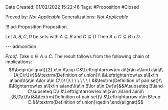 <br />
<br />

Date Created: 01/02/2022 15:22:46
Tags: #Proposition #Closed 

Proved by: _Not Applicable_
Generalizations: _Not Applicable_

!!! ad-Proposition Proposition.

Let $A,B,C,D$ be sets with $A\subseteq B$ and $C\subseteq D$ Then $A\cup C\subseteq B\cup D$.

--- admonition

_Proof_. Take $x\in A\cup C$. The result follows from the following chain of implications:
$$\begin{alignat}{2}
    x\in A\cup C&\Leftrightarrow\ex a\l(x\in a\land a\in\l\{A,C\r\}\r)&&\textrm{Definition of union}\\
    &\Leftrightarrow\ex a\l[x\in a\land\l(a\in A\lor a\in C\r)\r]\ \ \ \ \ \ \ \ &&\textrm{Definition of pair set}\\
    &\Rightarrow\ex a\l[x\in a\land\l(a\in B\lor a\in D\r)\r]&&A\subseteq B\land C\subseteq D\\
    &\Leftrightarrow\ex a\l(x\in a\land a\in\l\{B,D\r\}\r)&&\textrm{Definition of pair set}\\
    &\Leftrightarrow x\in B\cup D.&&\textrm{Definition of union}\qedin       
\end{alignat}$$

